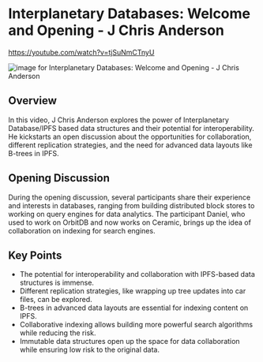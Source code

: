 # Interplanetary Databases: Welcome and Opening - J Chris Anderson

<https://youtube.com/watch?v=tjSuNmCTnyU>

![image for Interplanetary Databases: Welcome and Opening - J Chris Anderson](/thing23/tjSuNmCTnyU.jpg)

## Overview

In this video, J Chris Anderson explores the power of Interplanetary Database/IPFS based data structures and their potential for interoperability. He kickstarts an open discussion about the opportunities for collaboration, different replication strategies, and the need for advanced data layouts like B-trees in IPFS.

## Opening Discussion

During the opening discussion, several participants share their experience and interests in databases, ranging from building distributed block stores to working on query engines for data analytics. The participant Daniel, who used to work on OrbitDB and now works on Ceramic, brings up the idea of collaboration on indexing for search engines.

## Key Points

- The potential for interoperability and collaboration with IPFS-based data structures is immense.
- Different replication strategies, like wrapping up tree updates into car files, can be explored.
- B-trees in advanced data layouts are essential for indexing content on IPFS.
- Collaborative indexing allows building more powerful search algorithms while reducing the risk.
- Immutable data structures open up the space for data collaboration while ensuring low risk to the original data.